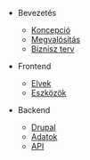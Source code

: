 * Bevezetés
    
    * [Koncepció](/koncepcio.md "Koncepció - MOH Dokumentáció")
    * [Megvalósítás](/megvalositas.md "Kialakítás - MOH Dokumentáció")
    * [Biznisz terv](/biznisz.md "Biznisz terv - MOH Dokumentáció")

* Frontend

    * [Elvek](/elmeny.md "Elveink - MOH Dokumentáció")
    * [Eszközök](/koncepcio.md "Eszközök - MOH Dokumentáció")

* Backend

    * [Drupal](/drupal.md "Drupal - MOH Dokumentáció")
    * [Adatok](/adat.md "Adatok - MOH Dokumentáció")
    * [API](https://documenter.getpostman.com/view/5139955/SzezaquL)